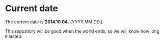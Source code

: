 # Current date

The current date is **2014.10.04.** (YYYY.MM.DD.)

This repository will be good when the world ends, so we will know how long it lasted.